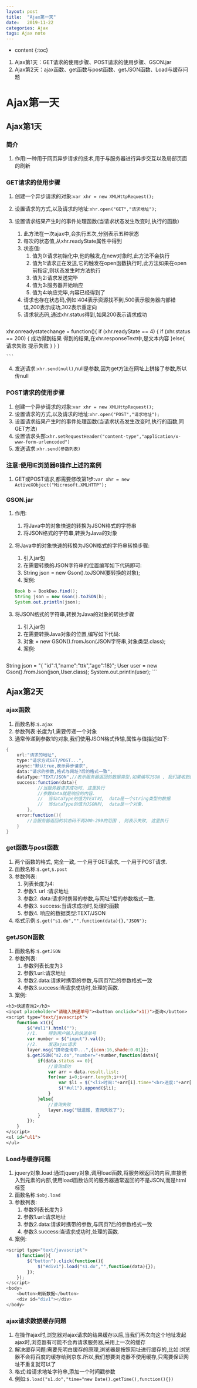 ```yaml
---
layout: post
title:  "Ajax第一天"
date:   2019-11-22
categories: Ajax
tags: Ajax note
---
```


* content
{:toc}

1. Ajax第1天：GET请求的使用步骤、POST请求的使用步骤、GSON.jar
1. Ajax第2天：ajax函数、get函数与post函数、getJSON函数、Load与缓存问题








# Ajax第一天
## Ajax第1天
### 简介
1. 作用:一种用于网页异步请求的技术,用于与服务器进行异步交互以及局部页面的刷新

### GET请求的使用步骤
1. 创建一个异步请求的对象:`var xhr = new XMLHttpRequest();`
2. 设置请求的方式,以及请求的地址:`xhr.open("GET","请求地址");`
3. 设置请求结果产生时的事件处理函数(当请求状态发生改变时,执行的函数)
    1. 此方法在一次ajax中,会执行五次,分别表示五种状态
    2. 每次的状态值,从xhr.readyState属性中得到
    3. 状态值:
        1. 值为0:请求初始化中,他的触发,在new对象时,此方法不会执行
        2. 值为1:请求正在发送,它的触发在open函数执行时,此方法如果在open前指定,则状态发生时方法执行
        3. 值为2:请求发送完毕
        4. 值为3:服务器开始响应
        5. 值为4:响应完毕,内容已经得到了
    4. 请求也存在状态码,例如:404表示资源找不到,500表示服务器内部错误,200表示成功,302表示重定向
    5. 请求状态码,通过xhr.status得到,如果200表示请求成功

    ```java
xhr.onreadystatechange = function(){
    if (xhr.readyState == 4) {
        if (xhr.status == 200) {
            成功得到结果
            得到的结果,在xhr.responseText中,是文本内容
        }else{
            请求失败
            提示失败
        }
    }
}

    ```

4. 发送请求:`xhr.send(null)`,null是参数,因为get方法在网址上拼接了参数,所以传null

### POST请求的使用步骤
1. 创建一个异步请求的对象:`var xhr = new XMLHttpRequest();`
2. 设置请求的方式,以及请求的地址:`xhr.open("POST","请求地址");`
3. 设置请求结果产生时的事件处理函数(当请求状态发生改变时,执行的函数,同GET方法)
4. 设置请求头部:`xhr.setRequestHeader("content-type","application/x-www-form-urlencoded")`
5. 发送请求:`xhr.send(参数列表)`

### 注意:使用IE浏览器8操作上述的案例
1. GET或POST请求,都需要修改第1步:`var xhr = new ActiveXObject("Microsoft.XMLHTTP");`

### GSON.jar
1. 作用:
    1. 将Java中的对象快速的转换为JSON格式的字符串
    2. 将JSON格式的字符串,转换为Java的对象
2. 将Java中的对象快速的转换为JSON格式的字符串转换步骤:
    1. 引入jar包
    2. 在需要转换的JSON字符串的位置编写如下代码即可:
    3. String json = new Gson().toJSON(要转换的对象);
    4. 案例:

    ```java
    Book b = BookDao.find();
    String json = new Gson().toJSON(b);
    System.out.println(json);
    ```        

3. 将JSON格式的字符串,转换为Java的对象的转换步骤
    1. 引入jar包
    2. 在需要转换Java对象的位置,编写如下代码:
    3. 对象 = new GSON().fromJson(JSON字符串,对象类型.class);
    4. 案例:

    ```java
String json = "{ "id":1,"name":"ttk","age":18}";
User user = new Gson().fromJson(json,User.class);
System.out.println(user);
    ```

## Ajax第2天
### ajax函数
1. 函数名称:`$.ajax`
2. 参数列表:长度为1,需要传递一个对象
3. 通常传递到参数1的对象,我们使用JSON格式传输,属性与值描述如下:

```java
{
    url:"请求的地址",
    type:"请求方式GET/POST...",
    async:"默认true,表示异步请求",
    data:"请求的参数,格式与网址?后的格式一致",
    dataType:"TEXT/JSON",//表示服务器返回的数据类型.如果编写JSON , 我们接收到的数据 就是一个对象
    success:function(data){
            //当服务器请求成功时, 这里执行
            //参数data就是响应的内容.
            //  当dataType的值为TEXT时,  data是一个string类型的数据
            //  当dataType的值为JSON时,  data是一个对象.
        },
    error:function(){
        //当服务器返回的状态码不再200-299的范围 , 则表示失败, 这里执行
    }
}
```

### get函数与post函数
1. 两个函数的格式, 完全一致, 一个用于GET请求, 一个用于POST请求.
2. 函数名称:`$.get`,`$.post`
3. 参数列表:
    1. 列表长度为4:
    2. 参数1. url :请求地址
    3. 参数2. data:请求时携带的参数,与网址?后的参数格式一致.
    4. 参数3. success:当请求成功时,处理的函数
    5. 参数4. 响应的数据类型:TEXT/JSON
4. 格式示例:`$.get("s1.do","",function(data){},"JSON");`

### getJSON函数
1. 函数名称:`$.getJSON`
2. 参数列表:
    1. 参数列表长度为3
    2. 参数1.url:请求地址
    3. 参数2.data:请求时携带的参数,与网页?后的参数格式一致
    4. 参数3.success:当请求成功时,处理的函数.
3. 案例:

```jsp
<h3>快递查询2</h3>
<input placeholder="请输入快递单号"><button onclick="x1()">查询</button>
<script type="text/javascript">
    function x1(){
        $("#ul1").html("");
        //1.    得到用户输入的快递单号
        var number = $("input").val();
        //2.    发送ajax请求
        layer.msg("拼命查询中...",{icon:16,shade:0.01});
        $.getJSON("s2.do","number="+number,function(data){
            if(data.status == 0){
                //查询成功
                var arr = data.result.list;
                for(var i=0;i<arr.length;i++){
                    var $li = $("<li>时间:"+arr[i].time+"<br>进度:"+arr[i].status+"</li>");
                    $("#ul1").append($li);
                }
            }else{
                //查询失败
                layer.msg("很遗憾, 查询失败了");
            }
        });
    }
</script>
<ul id="ul1">
</ul>
```

### Load与缓存问题
1. jquery对象.load:通过jquery对象,调用load函数,将服务器返回的内容,直接嵌入到元素的内部,使用load函数访问的服务器通常返回的不是JSON,而是html标签
2. 函数名称:`$obj.load`
3. 参数列表:
    1. 参数列表长度为3
    2. 参数1.url:请求地址
    3. 参数2.data:请求时携带的参数,与网页?后的参数格式一致
    4. 参数3.success:当请求成功时,处理的函数.
4. 案例: 

```js
<script type="text/javascript">
    $(function(){
        $("button").click(function(){
            $("#div1").load("s1.do","",function(data){});
        });
    });
</script>
<body>
    <button>刷新数据</button>
    <div id="div1"></div>
</body>
```  

### ajax请求数据缓存问题
1. 在操作ajax时,浏览器对ajax请求的结果缓存以后,当我们再次向这个地址发起ajax时,浏览器有可能不会再请求服务器,采用上一次的缓存
2. 解决缓存问题:需要先明白缓存的原理,浏览器是按照网址进行缓存的,比如:浏览器不会将百度的缓存给到京东.所以,我们想要浏览器不使用缓存,只需要保证网址不重复就可以了
3. 格式:给请求地址字符串,添加一个时间戳参数
4. 例如:`$.load("s1.do","time="new Date().getTime(),function(){})`

 
















